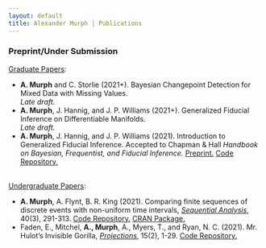 ```yaml
---
layout: default
title: Alexander Murph | Publications
---
```

<div class="publications">
<h3>Preprint/Under Submission</h3>

<u>Graduate Papers</u>:
<ul>
    <li>
    <b>A. Murph</b> and C. Storlie (2021+).  Bayesian Changepoint Detection for Mixed Data with Missing Values. <br> <i>Late draft.</i>
  </li>
  <li>
    <b>A. Murph</b>, J. Hannig, and J. P. Williams (2021+). Generalized Fiducial Inference on Differentiable Manifolds. <br> <i>Late draft.</i>
  </li>
  <li>
    <b>A. Murph</b>, J. Hannig, and J. P. Williams (2021). Introduction to Generalized Fiducial Inference. Accepted to Chapman &#38; Hall <i>Handbook on Bayesian, Frequentist, and Fiducial Inference.</i> <a id="raw-url" href="https://raw.githubusercontent.com/sirmurphalot/sirmurphalot.github.io/master/_papers/IntroductionGFI.pdf">Preprint.</a> <a id="raw-url" href="https://github.com/sirmurphalot/IntroductionGFI">Code Repository.</a>
  </li>
    <br>
    </ul>
<u>Undergraduate Papers</u>:
<ul>
  <li>
      <b>A. Murph</b>, A. Flynt, B. R. King (2021). Comparing finite sequences of discrete events with non-uniform time intervals, <i><a id="raw-url" href="https://www.tandfonline.com/toc/lsqa20/40/3">Sequential Analysis</a></i>,  40(3), 291-313.  <a id="raw-url" href=" https://github.com/cran/sawnuti">Code Repository.</a> <a id="raw-url" href="https://cran.r-project.org/web/packages/sawnuti/sawnuti.pdf">CRAN Package.</a>
  </li>
      <li>
    Faden, E., Mitchel, <b>A., Murph</b>, A., Myers, T., and Ryan, N. C. (2021). Mr. Hulot’s Invisible Gorilla, <i><a id="raw-url" href="https://doi.org/10.3167/proj.2021.150201%20">Projections</a></i>, 15(2), 1-29.  <a id="raw-url" href="https://github.com/sirmurphalot/VisualDisturbances">Code Repository.</a>
  </li>
  </ul>
<br>
<!--
<h3>Peer-reviewed Conferences</h3>
<ul>
  <li>
    <a href="https://scholar.google.com/citations?user=nPuXokoAAAAJ&hl=en">Mining Approximate Acyclic Schemes from Relations Abstract</a><br>
    Batya Kenig, Pranay Mundra, Guna Prasaad, Babak Salimi, Dan Suciu<br>
    <i>To appear in SIGMOD 2020</i>
  </li>
  <br>
  <li>
    <a href="https://arxiv.org/pdf/1803.11328.pdf">Scaling Ordered Stream Processing on Shared-Memory Multicores</a><br>
    Guna Prasaad, G. Ramalingam, Kaushik Rajan<br>
    <i> Proc. BIRTE 2019 (VLDB Workshop)</i> 
  </li>
  <br>
  <li>
    <a href="{{site.url}}assets/faster-cpr-sigmod19.pdf">Concurrent Prefix Recovery: Performing CPR on a Database</a><br>
    Guna Prasaad, Badrish Chandramouli, Donald Kossman<br>
    <i>Proc. SIGMOD 2019</i> <b> (Best of SIGMOD 2019) </b> <br>
  </li>
  <br>
  <li>
    <a href="https://dl.acm.org/citation.cfm?id=3275564">FASTER: An Embedded Concurrent Key-Value Store for State Management</a><br>
    Badrish Chandramouli, Guna Prasaad, Donald Kossmann, Justin Levandoski, James Hunter, Mike Barnett <br>
    <i> Proc. VLDB 2018 (Demo) </i> <br>
  </li>
  <br>
  <li>
    <a href="https://dl.acm.org/citation.cfm?id=3196898">FASTER: A Concurrent Key-Value Store with In-Place Updates</a><br>
    Badrish Chandramouli, Guna Prasaad, Donald Kossmann, Justin Levandoski, James Hunter, Mike Barnett <br>
    <i> Proc. SIGMOD 2018 </i> <br>
  </li>
  <br>
  <li>
  <a href="http://rd.springer.com/chapter/10.1007%2F978-3-319-18117-2_16">Automated Linguistic Personalization of Targeted Marketing Messages Mining User-generated Text on Social Media</a> <br>
    Rishiraj Saha Roy, Aishwarya Padmakumar, Guna Prasaad Jeganthan, Ponnurangam Kumaraguru <br>
  <i>Proc. CICLing 2015, Springer LNCS</i> <b>(Best Paper)</b> <br>
  </li>
</ul>
<br>
  <h3>Patents</h3>
<ul>
  <li>
    <a href="https://www.microsoft.com/en-us/research/project/faster/">FASTER Key-Value Store System</a><br>
    Badrish Chandramouli, Guna Prasaad, Donald Kossmann, Justin Levandoski, James Hunter, Mike Barnett <br>
    <i> USPTO Appl. No. 15/917,352, filed on 9 Mar 2018</i>
  </li>
  <br>
  <li>
  <a href="http://www.freepatentsonline.com/y2016/0171560.html">Linguistic Personalization of Messages for Targeted Campaigns</a> <br>
    Rishiraj Saha Roy, Guna Prasaad Jeganathan, Aishwarya Padmakumar, Ponnurangam Kumaraguru <br>
  <i>USPTO Appl. No. 14/566,181, filed on 10 Dec 2014</i>
  </li>
</ul>
-->
</div>
